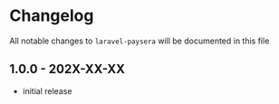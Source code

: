 # Changelog

All notable changes to `laravel-paysera` will be documented in this file

## 1.0.0 - 202X-XX-XX

- initial release
